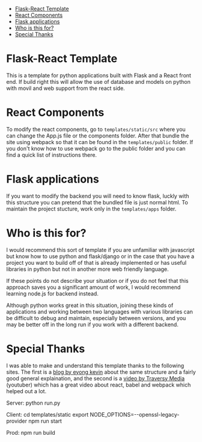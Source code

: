 - [Flask-React Template](#flask-react-template)
- [React Components](#react-components)
- [Flask applications](#flask-applications)
- [Who is this for?](#who-is-this-for)
- [Special Thanks](#special-thanks)

# Flask-React Template
This is a template for python applications built with Flask and a React front end. If build right this will allow the use of database and models on python with movil and web support from the react side.


# React Components
To modify the react components, go to `templates/static/src` where you can change the App.js file or the components folder. After that bundle the site using webpack so that it can be found in the `templates/public` folder. If you don't know how to use webpack go to the public folder and you can find a quick list of instructions there.


# Flask applications
If you want to modify the backend you will need to know flask, luckly with this structure you can pretend that the bundled file is just normal html. To maintain the project stucture, work only in the `templates/apps` folder.


# Who is this for?
I would recommend this sort of template if you are unfamiliar with javascript but know how to use python and flask/django or in the case that you have a project you want to build off of that is already implemented or has useful libraries in python but not in another more web friendly language.

If these points do not describe your situation or if you do not feel that this approach saves you a significant amount of work, I would recommend learning node.js for backend instead.

Although python works great in this situation, joining these kinds of applications and working between two languages with various libraries can be difficult to debug and maintain, especially between versions, and you may be better off in the long run if you work with a different backend.

# Special Thanks
I was able to make and understand this template thanks to the following sites. The first is a [blog by eyong kevin](https://itnext.io/a-template-for-creating-a-full-stack-web-application-with-flask-npm-webpack-and-reactjs-be2294b111bd) about the same structure and a fairly good general explaination, and the second is a [video by Traversy Media](https://www.youtube.com/watch?v=deyxI-6C2u4) (youtuber) which has a great video about react, babel and webpack which helped out a lot.



Server:
python run.py

Client: 
cd templates/static
export NODE_OPTIONS=--openssl-legacy-provider
npm run start

Prod:
npm run build
